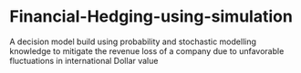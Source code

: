 # Financial-Hedging-using-simulation
A decision model build using probability and stochastic modelling knowledge to mitigate the revenue loss of a company due to unfavorable fluctuations in international Dollar value
